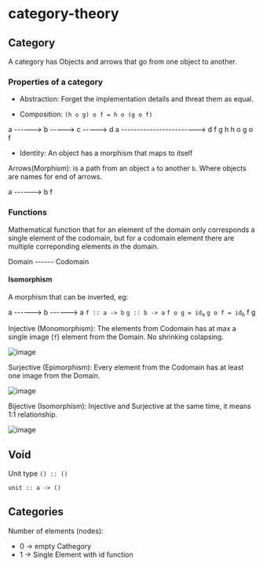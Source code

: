 # category-theory
## Category

A category has Objects and arrows that go from one object to another.

### Properties of a category

- Abstraction: Forget the implementation details and threat them as equal.

- Composition: `(h o g) o f = h o (g o f)`

a ------> b -----> c -----> d        a ------------------------> d
    f         g        h                       h o g o f

- Identity: An object has a morphism that maps to itself

Arrows(Morphism): is a path from an object `a` to another `b`. Where objects are names for end of arrows.

a ------> b
    f

### Functions

Mathematical function that for an element of the domain only corresponds a single element of the codomain, but for a codomain element there are multiple correponding elements in the domain.

Domain ------ Codomain

#### Isomorphism

A morphism that can be inverted, eg:

a ------> b ------> a   `f :: a -> b`    `g :: b -> a`    `f o g = `<code>id<sub>a</sub></code> `g o f = `<code>id<sub>b</sub></code>
    f          g

Injective (Monomorphism): The elements from Codomain has at max a single image (`f`) element from the Domain. No shrinking colapsing.

![image](https://github.com/user-attachments/assets/08990457-a035-461e-b0c8-23b96d77ae7b)

Surjective (Epimorphism): Every element from the Codomain has at least one image from the Domain.

![image](https://github.com/user-attachments/assets/5f1a6a76-ac7c-4d76-a1b0-341134d18361)


Bijective (Isomorphism): Injective and Surjective at the same time, it means 1:1 relationship.

![image](https://github.com/user-attachments/assets/efcc001f-8c61-441b-b99d-049621308c89)

## Void

Unit type `() :: ()`

`unit :: a -> ()`

## Categories

Number of elements (nodes):

- 0 -> empty Cathegory
- 1 -> Single Element with id function

